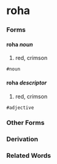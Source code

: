roha
=

### Forms

#### **roha** _noun_

1. red, crimson

`#noun`

#### **roha** _descriptor_

1. red, crimson

`#adjective`

### Other Forms

### Derivation

### Related Words
